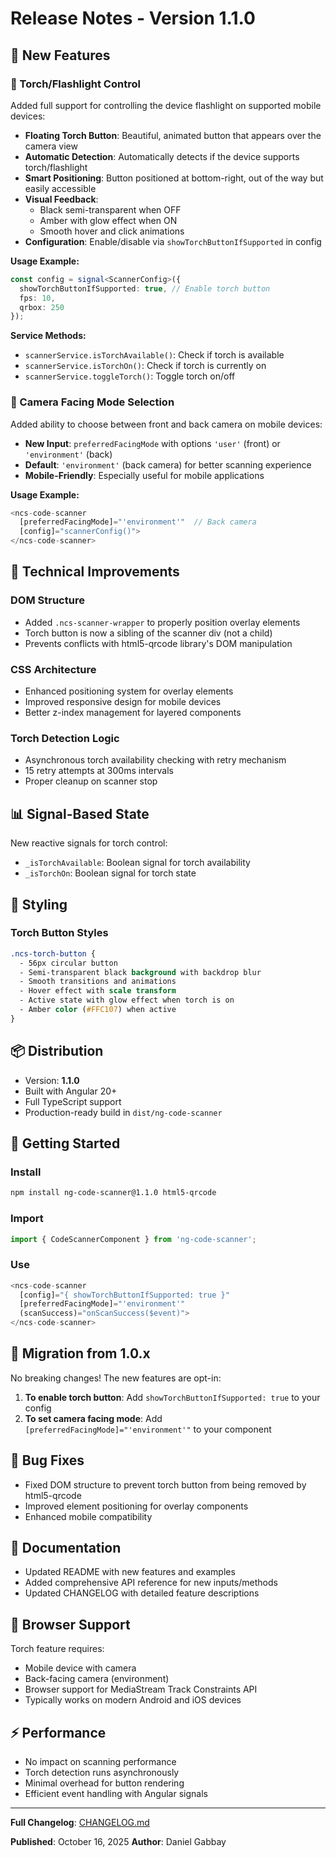 # Release Notes - Version 1.1.0

## 🎉 New Features

### 🔦 Torch/Flashlight Control
Added full support for controlling the device flashlight on supported mobile devices:

- **Floating Torch Button**: Beautiful, animated button that appears over the camera view
- **Automatic Detection**: Automatically detects if the device supports torch/flashlight
- **Smart Positioning**: Button positioned at bottom-right, out of the way but easily accessible
- **Visual Feedback**: 
  - Black semi-transparent when OFF
  - Amber with glow effect when ON
  - Smooth hover and click animations
- **Configuration**: Enable/disable via `showTorchButtonIfSupported` in config

**Usage Example:**
```typescript
const config = signal<ScannerConfig>({
  showTorchButtonIfSupported: true, // Enable torch button
  fps: 10,
  qrbox: 250
});
```

**Service Methods:**
- `scannerService.isTorchAvailable()`: Check if torch is available
- `scannerService.isTorchOn()`: Check if torch is currently on
- `scannerService.toggleTorch()`: Toggle torch on/off

### 📱 Camera Facing Mode Selection
Added ability to choose between front and back camera on mobile devices:

- **New Input**: `preferredFacingMode` with options `'user'` (front) or `'environment'` (back)
- **Default**: `'environment'` (back camera) for better scanning experience
- **Mobile-Friendly**: Especially useful for mobile applications

**Usage Example:**
```typescript
<ncs-code-scanner
  [preferredFacingMode]="'environment'"  // Back camera
  [config]="scannerConfig()">
</ncs-code-scanner>
```

## 🔧 Technical Improvements

### DOM Structure
- Added `.ncs-scanner-wrapper` to properly position overlay elements
- Torch button is now a sibling of the scanner div (not a child)
- Prevents conflicts with html5-qrcode library's DOM manipulation

### CSS Architecture
- Enhanced positioning system for overlay elements
- Improved responsive design for mobile devices
- Better z-index management for layered components

### Torch Detection Logic
- Asynchronous torch availability checking with retry mechanism
- 15 retry attempts at 300ms intervals
- Proper cleanup on scanner stop

## 📊 Signal-Based State

New reactive signals for torch control:
- `_isTorchAvailable`: Boolean signal for torch availability
- `_isTorchOn`: Boolean signal for torch state

## 🎨 Styling

### Torch Button Styles
```css
.ncs-torch-button {
  - 56px circular button
  - Semi-transparent black background with backdrop blur
  - Smooth transitions and animations
  - Hover effect with scale transform
  - Active state with glow effect when torch is on
  - Amber color (#FFC107) when active
}
```

## 📦 Distribution

- Version: **1.1.0**
- Built with Angular 20+
- Full TypeScript support
- Production-ready build in `dist/ng-code-scanner`

## 🚀 Getting Started

### Install
```bash
npm install ng-code-scanner@1.1.0 html5-qrcode
```

### Import
```typescript
import { CodeScannerComponent } from 'ng-code-scanner';
```

### Use
```typescript
<ncs-code-scanner
  [config]="{ showTorchButtonIfSupported: true }"
  [preferredFacingMode]="'environment'"
  (scanSuccess)="onScanSuccess($event)">
</ncs-code-scanner>
```

## 🔄 Migration from 1.0.x

No breaking changes! The new features are opt-in:

1. **To enable torch button**: Add `showTorchButtonIfSupported: true` to your config
2. **To set camera facing mode**: Add `[preferredFacingMode]="'environment'"` to your component

## 🐛 Bug Fixes

- Fixed DOM structure to prevent torch button from being removed by html5-qrcode
- Improved element positioning for overlay components
- Enhanced mobile compatibility

## 📝 Documentation

- Updated README with new features and examples
- Added comprehensive API reference for new inputs/methods
- Updated CHANGELOG with detailed feature descriptions

## 🎯 Browser Support

Torch feature requires:
- Mobile device with camera
- Back-facing camera (environment)
- Browser support for MediaStream Track Constraints API
- Typically works on modern Android and iOS devices

## ⚡ Performance

- No impact on scanning performance
- Torch detection runs asynchronously
- Minimal overhead for button rendering
- Efficient event handling with Angular signals

---

**Full Changelog**: [CHANGELOG.md](./projects/ng-code-scanner/CHANGELOG.md)

**Published**: October 16, 2025
**Author**: Daniel Gabbay
